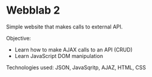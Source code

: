 # Webblab 2

Simple website that makes calls to external API.

Objective:
- Learn how to make AJAX calls to an API (CRUD)
- Learn JavaScript DOM manipulation

Technologies used:
JSON, JavaSqritp, AJAZ, HTML, CSS
